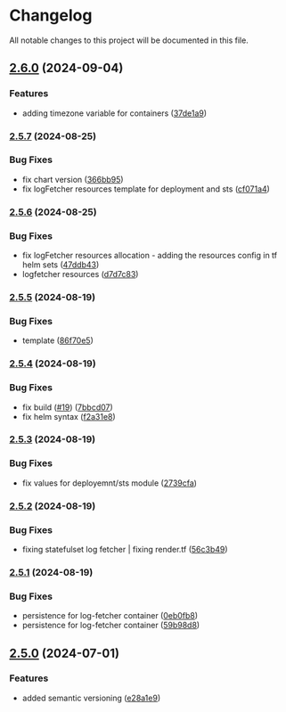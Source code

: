 # Changelog

All notable changes to this project will be documented in this file.

## [2.6.0](https://github.com/axetrading/terraform-helm-aws-deployment/compare/v2.5.7...v2.6.0) (2024-09-04)


### Features

* adding timezone variable for containers ([37de1a9](https://github.com/axetrading/terraform-helm-aws-deployment/commit/37de1a99fdc726945a78cd77086a6b57abc3fac6))

### [2.5.7](https://github.com/axetrading/terraform-helm-aws-deployment/compare/v2.5.6...v2.5.7) (2024-08-25)


### Bug Fixes

* fix chart version ([366bb95](https://github.com/axetrading/terraform-helm-aws-deployment/commit/366bb9519038a197d36887185bb2d7c152938ccf))
* fix logFetcher resources template for deployment and sts ([cf071a4](https://github.com/axetrading/terraform-helm-aws-deployment/commit/cf071a4a78393508149a9d148f616079eede9bcb))

### [2.5.6](https://github.com/axetrading/terraform-helm-aws-deployment/compare/v2.5.5...v2.5.6) (2024-08-25)


### Bug Fixes

* fix logFetcher resources allocation - adding the resources config in tf helm sets ([47ddb43](https://github.com/axetrading/terraform-helm-aws-deployment/commit/47ddb431b121c33a71482f0e000964071730bb65))
* logfetcher resources ([d7d7c83](https://github.com/axetrading/terraform-helm-aws-deployment/commit/d7d7c831b1ab25c0091d69a584f81002c2433ee4))

### [2.5.5](https://github.com/axetrading/terraform-helm-aws-deployment/compare/v2.5.4...v2.5.5) (2024-08-19)


### Bug Fixes

* template ([86f70e5](https://github.com/axetrading/terraform-helm-aws-deployment/commit/86f70e5f7d008d6686711341ed57246fc256fadc))

### [2.5.4](https://github.com/axetrading/terraform-helm-aws-deployment/compare/v2.5.3...v2.5.4) (2024-08-19)


### Bug Fixes

* fix build ([#19](https://github.com/axetrading/terraform-helm-aws-deployment/issues/19)) ([7bbcd07](https://github.com/axetrading/terraform-helm-aws-deployment/commit/7bbcd07bd7fbf2c1629504ba92750574ff2689fc))
* fix helm syntax ([f2a31e8](https://github.com/axetrading/terraform-helm-aws-deployment/commit/f2a31e8bd60d89e6609d693b9f794d8e0360040d))

### [2.5.3](https://github.com/axetrading/terraform-helm-aws-deployment/compare/v2.5.2...v2.5.3) (2024-08-19)


### Bug Fixes

* fix values for deployemnt/sts module ([2739cfa](https://github.com/axetrading/terraform-helm-aws-deployment/commit/2739cfa416e5da90090b7e435b3634fc1ebb6e84))

### [2.5.2](https://github.com/axetrading/terraform-helm-aws-deployment/compare/v2.5.1...v2.5.2) (2024-08-19)


### Bug Fixes

* fixing statefulset log fetcher | fixing render.tf ([56c3b49](https://github.com/axetrading/terraform-helm-aws-deployment/commit/56c3b491c40837d23522e21519a8e60aac19b740))

### [2.5.1](https://github.com/axetrading/terraform-helm-aws-deployment/compare/v2.5.0...v2.5.1) (2024-08-19)


### Bug Fixes

* persistence for log-fetcher container ([0eb0fb8](https://github.com/axetrading/terraform-helm-aws-deployment/commit/0eb0fb8cdf3c93de570939aa5179b203b876f20d))
* persistence for log-fetcher container ([59b98d8](https://github.com/axetrading/terraform-helm-aws-deployment/commit/59b98d829dd400420342be5c4e8f8546f4515a42))

## [2.5.0](https://github.com/axetrading/terraform-helm-aws-deployment/compare/v2.4.4...v2.5.0) (2024-07-01)


### Features

* added semantic versioning ([e28a1e9](https://github.com/axetrading/terraform-helm-aws-deployment/commit/e28a1e9ffcb4e644ccf18a2639f6d0e2d27f5e16))
